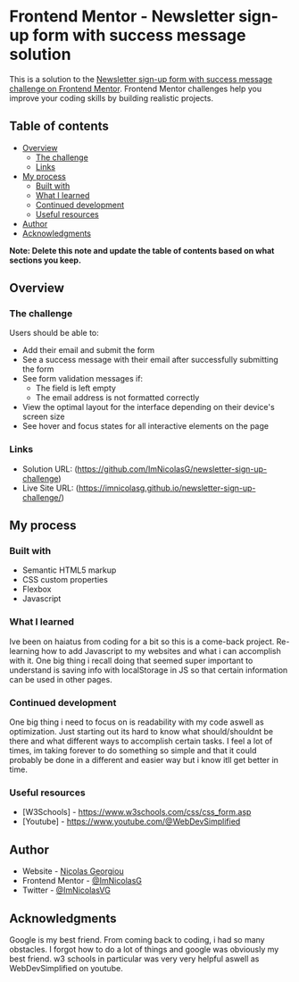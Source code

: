 # Frontend Mentor - Newsletter sign-up form with success message solution

This is a solution to the [Newsletter sign-up form with success message challenge on Frontend Mentor](https://www.frontendmentor.io/challenges/newsletter-signup-form-with-success-message-3FC1AZbNrv). Frontend Mentor challenges help you improve your coding skills by building realistic projects. 

## Table of contents

- [Overview](#overview)
  - [The challenge](#the-challenge)
  - [Links](#links)
- [My process](#my-process)
  - [Built with](#built-with)
  - [What I learned](#what-i-learned)
  - [Continued development](#continued-development)
  - [Useful resources](#useful-resources)
- [Author](#author)
- [Acknowledgments](#acknowledgments)

**Note: Delete this note and update the table of contents based on what sections you keep.**

## Overview

### The challenge

Users should be able to:

- Add their email and submit the form
- See a success message with their email after successfully submitting the form
- See form validation messages if:
  - The field is left empty
  - The email address is not formatted correctly
- View the optimal layout for the interface depending on their device's screen size
- See hover and focus states for all interactive elements on the page

### Links

- Solution URL: (https://github.com/ImNicolasG/newsletter-sign-up-challenge)
- Live Site URL: (https://imnicolasg.github.io/newsletter-sign-up-challenge/)

## My process

### Built with

- Semantic HTML5 markup
- CSS custom properties
- Flexbox
- Javascript


### What I learned

Ive been on haiatus from coding for a bit so this is a come-back project. Re-learning how to add Javascript to my websites and what i can accomplish with it. One big thing i recall doing that seemed super important to understand is saving info with localStorage in JS so that certain information can be used in other pages.


### Continued development

One big thing i need to focus on is readability with my code aswell as optimization. Just starting out its hard to know what should/shouldnt be there and what different ways to accomplish certain tasks. I feel a lot of times, im taking forever to do something so simple and that it could probably be done in a different and easier way but i know itll get better in time.

### Useful resources

- [W3Schools] - https://www.w3schools.com/css/css_form.asp
- [Youtube] - https://www.youtube.com/@WebDevSimplified

## Author

- Website - [Nicolas Georgiou](https://imnicolasg.github.io/Portfolio/)
- Frontend Mentor - [@ImNicolasG](https://www.frontendmentor.io/profile/ImNicolasG)
- Twitter - [@ImNicolasVG](https://www.twitter.com/ImNicolasVG)

## Acknowledgments

Google is my best friend. From coming back to coding, i had so many obstacles. I forgot how to do a lot of things and google was obviously my best friend. w3 schools in particular was very very helpful aswell as WebDevSimplified on youtube.